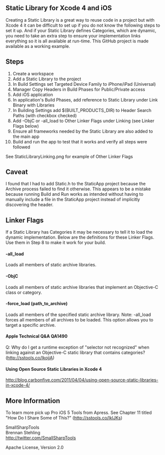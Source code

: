Static Library for Xcode 4 and iOS
----------------------------------

Creating a Static Library is a great way to reuse code in a project but with Xcode 4 it can be 
difficult to set up if you do not know the following steps to set it up. And if your Static Library
defines Categories, which are dynamic, you need to take an extra step to ensure your implementation
links everything so it is all available at run-time. This GitHub project is made available as a 
working example.  

Steps
-----

1. Create a workspace
2. Add a Static Library to the project
3. In Build Settings set Targeted Device Family to iPhone/iPad (Universal)
4. Manager Copy Headers in Build Phases for Public/Private access
5. Add iOS application
6. In application's Build Phases, add reference to Static Library under Link Binary with Libraries
7. In Building Settings add $(BUILT_PRODUCTS_DIR) to Header Search Paths (with checkbox checked)
8. Add -ObjC or -all_load to Other Linker Flags under Linking (see Linker Flags below)
9. Ensure all frameworks needed by the Static Library are also added to the main app
10. Build and run the app to test that it works and verify all steps were followed

See StaticLibraryLinking.png for example of Other Linker Flags  

Caveat
------

I found that I had to add Static.h to the StaticApp project because the Archive process failed to
find it otherwise. This appears to be a mistake because running Build and Run works as intended without
having to manually include a file in the StaticApp project instead of implicitly discovering the header.

Linker Flags
------------

If a Static Library has Categories it may be necessary to tell it to load the dynamic implementation.
Below are the definitions for these Linker Flags. Use them in Step 8 to make it work for your build.

#### -all_load 

Loads all members of static archive libraries.

#### -ObjC 

Loads all members of static archive libraries that implement an Objective-C class or category.

#### -force_load (path_to_archive) 

Loads all members of the specified static archive
library. Note: -all_load forces all members of all archives to be loaded. 
This option allows you to target a specific archive.

#### Apple Technical Q&A QA1490 

Q:  Why do I get a runtime exception of "selector not recognized" when linking against an Objective-C 
static library that contains categories? (http://sstools.co/IkojjA)  

#### Using Open Source Static Libraries in Xcode 4  

http://blog.carbonfive.com/2011/04/04/using-open-source-static-libraries-in-xcode-4/

More Information
----------------

To learn more pick up Pro iOS 5 Tools from Apress. See Chapter 11 titled 
"How Do I Share Some of This?" (http://sstools.co/IklJKs)  

SmallSharpTools  
Brennan Stehling  
http://twitter.com/SmallSharpTools  

Apache License, Version 2.0  
